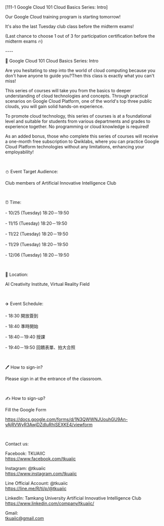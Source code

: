 [111-1 Google Cloud 101 Cloud Basics Series: Intro]

Our Google Cloud training program is starting tomorrow!

It's also the last Tuesday club class before the midterm exams!

(Last chance to choose 1 out of 3 for participation certification before the midterm exams 🔥)

\----

📎 Google Cloud 101 Cloud Basics Series: Intro

Are you hesitating to step into the world of cloud computing because you don't have anyone to guide you?Then this class is exactly what you can't miss!

This series of courses will take you from the basics to deeper understanding of cloud technologies and concepts. Through practical scenarios on Google Cloud Platform, one of the world's top three public clouds, you will gain solid hands-on experience.

To promote cloud technology, this series of courses is at a foundational level and suitable for students from various departments and grades to experience together. No programming or cloud knowledge is required!

As an added bonus, those who complete this series of courses will receive a one-month free subscription to Qwiklabs, where you can practice Google Cloud Platform technologies without any limitations, enhancing your employability!

&nbsp;

⛄️ Event Target Audience:

Club members of Artificial Innovative Intelligence Club

&nbsp;

⏰ Time:

\- 10/25 (Tuesday)  18:20－19:50

\- 11/15 (Tuesday) 18:20－19:50

\- 11/22 (Tuesday) 18:20－19:50

\- 11/29 (Tuesday) 18:20－19:50

\- 12/06 (Tuesday) 18:20－19:50

&nbsp;

📍 Location:

AI Creativity Institute, Virtual Reality Field

&nbsp;

✈️ Event Schedule:

\- 18:30 開放簽到

\- 18:40 準時開始

\- 18:40－19:40 授課

\- 19:40－19:50 回饋表單、拍大合照

&nbsp;

🖊️ How to sign-in?

Please sign in at the entrance of the classroom.

&nbsp;

✍️ How to sign-up?

Fill the Google Form

<https://docs.google.com/forms/d/1N3QWWNJUouhGU9An-yAjRVWyR3AwjDZdIuRhiSEXKE4/viewform>

&nbsp;

Contact us:

Facebook: TKUAIIC <br />https://www.facebook.com/tkuaiic

Instagram: @tkuaiic <br />https://www.instagram.com/tkuaiic

Line Official Account: @tkuaiic <br />https://line.me/R/ti/p/@tkuaiic

LinkedIn: Tamkang University Artificial Innovative Intelligence Club <br />https://www.linkedin.com/company/tkuaiic/

Gmail: <br />tkuaiic@gmail.com
